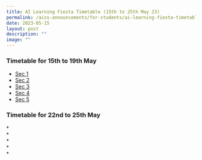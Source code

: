 ```yaml
---
title: AI Learning Fiesta Timetable (15th to 25th May 23)
permalink: /aiss-announcements/for-students/ai-learning-fiesta-timetable/
date: 2023-05-15
layout: post
description: ""
image: ""
---
```

<h3><strong>Timetable for 15th to 19th May</strong></h3>

* [Sec 1](/files/Timetable/AI%20Learning%20Fiesta/2023/sec%201%20-%20class%20special%20timetable_wk9.pdf)
* [Sec 2](/files/Timetable/AI%20Learning%20Fiesta/2023/sec%202%20-%20class%20special%20timetable_wk9.pdf)
* [Sec 3](/files/Timetable/AI%20Learning%20Fiesta/2023/sec%203%20-%20class%20special%20timetable_wk9.pdf)
* [Sec 4](/files/Timetable/AI%20Learning%20Fiesta/2023/sec%204%20-%20class%20special%20timetable_wk9.pdf)
* [Sec 5](/files/Timetable/AI%20Learning%20Fiesta/2023/sec%205%20-%20class%20special%20timetable_wk9.pdf)

<h3><strong>Timetable for 22nd to 25th May</strong></h3>
* <br>
* <br>
* <br>
* <br>
* <br>